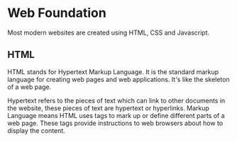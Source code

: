 # Web Foundation

Most modern websites are created using HTML, CSS and Javascript.

## HTML

HTML stands for Hypertext Markup Language. It is the standard markup language for creating web pages and web applications. It's like the skeleton of a web page.

Hypertext refers to the pieces of text which can link to other documents in the website, these pieces of text are hypertext or hyperlinks. Markup Language means HTML uses tags to mark up or define different parts of a web page. These tags provide instructions to web browsers about how to display the content.







